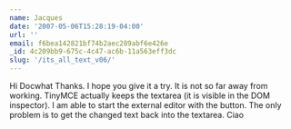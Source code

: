 ```yaml
---
name: Jacques
date: '2007-05-06T15:28:19-04:00'
url: ''
email: f6bea142821bf74b2aec289abf6e426e
_id: 4c209bb9-675c-4c47-ac6b-11a563eff3dc
slug: '/its_all_text_v06/'
---
```


Hi Docwhat Thanks. I hope you give it a try. It is not so far away from
working. TinyMCE actually keeps the textarea (it is visible in the DOM
inspector). I am able to start the external editor with the button. The only
problem is to get the changed text back into the textarea. Ciao
